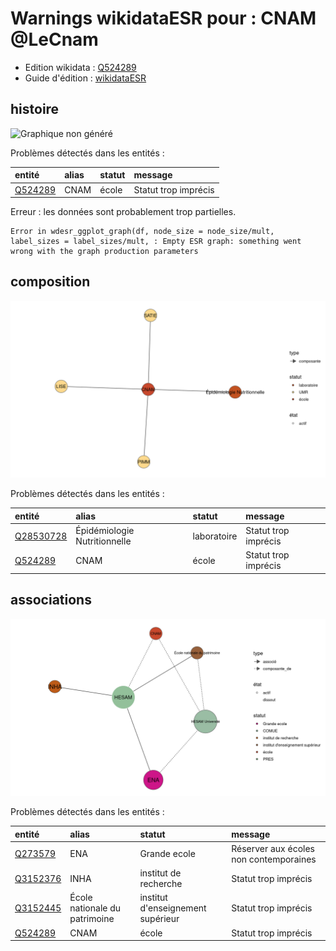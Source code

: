 Warnings wikidataESR pour : CNAM @LeCnam
================

- Edition wikidata : [Q524289](https://www.wikidata.org/wiki/Q524289)
- Guide d'édition : [wikidataESR](https://github.com/cpesr/wikidataESR/)



## histoire 

![Graphique non généré](https://github.com/cpesr/wikidataESR/blob/master/plots/etablissements/Q524289-histoire.png) 



Problèmes détectés dans les entités :

|entité                                           |alias |statut |message              |
|:------------------------------------------------|:-----|:------|:--------------------|
|[Q524289](https://www.wikidata.org/wiki/Q524289) |CNAM  |école  |Statut trop imprécis |
Erreur : les données sont probablement trop partielles.
```
Error in wdesr_ggplot_graph(df, node_size = node_size/mult, label_sizes = label_sizes/mult, : Empty ESR graph: something went wrong with the graph production parameters

``` 



## composition 

![Graphique non généré](https://github.com/cpesr/wikidataESR/blob/master/plots/etablissements/Q524289-composition.png) 



Problèmes détectés dans les entités :

|entité                                               |alias                        |statut      |message              |
|:----------------------------------------------------|:----------------------------|:-----------|:--------------------|
|[Q28530728](https://www.wikidata.org/wiki/Q28530728) |Épidémiologie Nutritionnelle |laboratoire |Statut trop imprécis |
|[Q524289](https://www.wikidata.org/wiki/Q524289)     |CNAM                         |école       |Statut trop imprécis |


## associations 

![Graphique non généré](https://github.com/cpesr/wikidataESR/blob/master/plots/etablissements/Q524289-associations.png) 



Problèmes détectés dans les entités :

|entité                                             |alias                         |statut                            |message                                |
|:--------------------------------------------------|:-----------------------------|:---------------------------------|:--------------------------------------|
|[Q273579](https://www.wikidata.org/wiki/Q273579)   |ENA                           |Grande ecole                      |Réserver aux écoles non contemporaines |
|[Q3152376](https://www.wikidata.org/wiki/Q3152376) |INHA                          |institut de recherche             |Statut trop imprécis                   |
|[Q3152445](https://www.wikidata.org/wiki/Q3152445) |École nationale du patrimoine |institut d'enseignement supérieur |Statut trop imprécis                   |
|[Q524289](https://www.wikidata.org/wiki/Q524289)   |CNAM                          |école                             |Statut trop imprécis                   |
